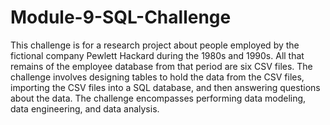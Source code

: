 # Module-9-SQL-Challenge
This challenge is for a research project about people employed by the fictional company Pewlett Hackard during the 1980s and 1990s.
All that remains of the employee database from that period are six CSV files. The challenge involves designing tables to hold the data from the CSV files, importing the CSV files into a SQL database, and then answering questions about the data.
The challenge encompasses performing data modeling, data engineering, and data analysis.
